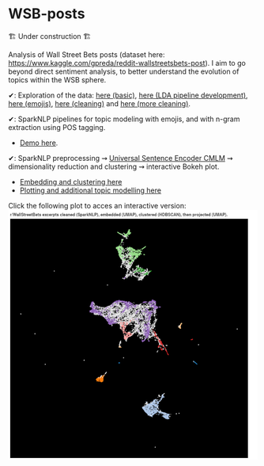 # WSB-posts

🏗 Under construction 🏗

Analysis of Wall Street Bets posts (dataset here: https://www.kaggle.com/gpreda/reddit-wallstreetsbets-post). I aim to go beyond direct sentiment analysis, to better understand the evolution of topics within the WSB sphere.

✔: Exploration of the data: [here (basic)](./notebooks/eda.ipynb), [here (LDA pipeline development)](./notebooks/lda_pipeline_development.ipynb), [here (emojis)](./notebooks/emojis.ipynb), [here (cleaning)](./notebooks/embedding_prep.ipynb) and [here (more cleaning)](./notebooks/embedding_prep_2.ipynb).

✔: SparkNLP pipelines for topic modeling with emojis, and with n-gram extraction using POS tagging. 
  - [Demo here](./notebooks/lda_topic_modeling.ipynb).


✔: SparkNLP preprocessing ⇝ [Universal Sentence Encoder CMLM](https://tfhub.dev/google/universal-sentence-encoder-cmlm/en-base/) ⇝ dimensionality reduction and clustering  ⇝ interactive Bokeh plot.
  - [Embedding and clustering here](./WSB_clustering.ipynb)
  - [Plotting and additional topic modelling here](./notebooks/plot_embedding.ipynb)

Click the following plot to acces an interactive version:
[![USE_clusters](assets/USE_clusters.png)](https://codygunton.github.io/WSB-posts/)
